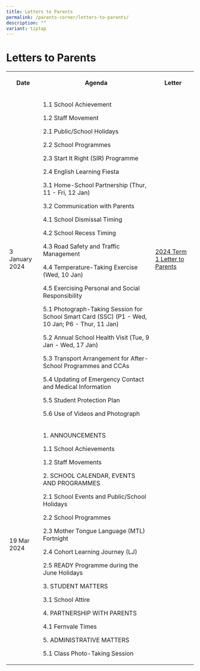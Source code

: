 ```yaml
---
title: Letters to Parents
permalink: /parents-corner/letters-to-parents/
description: ""
variant: tiptap
---
```

<h1>Letters to Parents</h1>
<table>
<tbody>
<tr>
<th rowspan="1" colspan="1">
<p>Date</p>
</th>
<th rowspan="1" colspan="1">
<p>Agenda</p>
</th>
<th rowspan="1" colspan="1">
<p>Letter</p>
</th>
</tr>
<tr>
<td rowspan="1" colspan="1">
<p>3 January 2024</p>
</td>
<td rowspan="1" colspan="1">
<p>1.1 School Achievement</p>
<p>1.2 Staff Movement</p>
<p>2.1 Public/School Holidays</p>
<p>2.2 School Programmes</p>
<p>2.3 Start It Right (SIR) Programme</p>
<p>2.4 English Learning Fiesta</p>
<p>3.1 Home-School Partnership (Thur, 11 - Fri, 12 Jan)</p>
<p>3.2 Communication with Parents</p>
<p>4.1 School Dismissal Timing</p>
<p>4.2 School Recess Timing</p>
<p>4.3 Road Safety and Traffic Management</p>
<p>4.4 Temperature-Taking Exercise (Wed, 10 Jan)</p>
<p>4.5 Exercising Personal and Social Responsibility</p>
<p>5.1 Photograph-Taking Session for School Smart Card (SSC) (P1 - Wed, 10
Jan; P6 - Thur, 11 Jan)</p>
<p>5.2 Annual School Health Visit (Tue, 9 Jan - Wed, 17 Jan)</p>
<p>5.3 Transport Arrangement for After-School Programmes and CCAs</p>
<p>5.4 Updating of Emergency Contact and Medical Information</p>
<p>5.5 Student Protection Plan</p>
<p>5.6 Use of Videos and Photograph</p>
</td>
<td rowspan="1" colspan="1">
<p><a href="/files/Parents Corner/Letters to Parents/2024_Term_1_Letter_to_Parents.pdf" rel="noopener noreferrer nofollow" target="_blank">2024 Term 1 Letter to Parents</a>
</p>
</td>
</tr>
<tr>
<td rowspan="1" colspan="1">
<p>19 Mar 2024</p>
</td>
<td rowspan="1" colspan="1">
<p>1. ANNOUNCEMENTS</p>
<p>1.1 School Achievements</p>
<p>1.2 Staff Movements</p>
<p>2. SCHOOL CALENDAR, EVENTS AND PROGRAMMES</p>
<p>2.1 School Events and Public/School Holidays</p>
<p>2.2 School Programmes</p>
<p>2.3 Mother Tongue Language (MTL) Fortnight</p>
<p>2.4 Cohort Learning Journey (LJ)</p>
<p>2.5 READY Programme during the June Holidays</p>
<p>3. STUDENT MATTERS</p>
<p>3.1 School Attire</p>
<p>4. PARTNERSHIP WITH PARENTS</p>
<p>4.1 Fernvale Times</p>
<p>5. ADMINISTRATIVE MATTERS</p>
<p>5.1 Class Photo-Taking Session</p>
</td>
<td rowspan="1" colspan="1">
<p></p>
</td>
</tr>
</tbody>
</table>
<p></p>